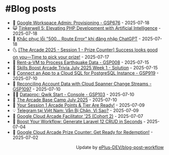 # #Blog posts
<!-- BLOG-POST-LIST:START -->
- 🧰 [Google Workspace Admin: Provisioning - GSP676](https://eplus.dev/google-workspace-admin-provisioning-gsp676) - 2025-07-18
- 😺 [Tinkerwell 5: Elevating PHP Development with Artificial Intelligence](https://eplus.dev/tinkerwell-5-elevating-php-development-with-artificial-intelligence) - 2025-07-18
- 🗽 [Khắc phục lỗi &quot;500... Route Error&quot; khi đăng nhập ChatGPT](https://eplus.dev/khac-phuc-loi-500-route-error-khi-dang-nhap-chatgpt) - 2025-07-18
- 🌜 [[The Arcade 2025 - Session 1 - Prize Counter] Success looks good on you—Time to pick your prize!](https://eplus.dev/the-arcade-2025-session-1-prize-counter-success-looks-good-on-youtime-to-pick-your-prize) - 2025-07-17
- 📝 [Rent-a-VM to Process Earthquake Data - GSP008](https://eplus.dev/rent-a-vm-to-process-earthquake-data-gsp008) - 2025-07-15
- 🚀 [Skills Boost Arcade Trivia July 2025 Week 1 - Solution](https://eplus.dev/skills-boost-arcade-trivia-july-2025-week-1-solution) - 2025-07-15
- 💼 [Connect an App to a Cloud SQL for PostgreSQL Instance - GSP919](https://eplus.dev/connect-an-app-to-a-cloud-sql-for-postgresql-instance-gsp919) - 2025-07-10
- 🦣 [Reconciling Account Data with Cloud Spanner Change Streams - GSP1097](https://eplus.dev/reconciling-account-data-with-cloud-spanner-change-streams-gsp1097) - 2025-07-10
- 👨‍🏫 [Dataproc: Qwik Start - Console - GSP103](https://eplus.dev/dataproc-qwik-start-console-gsp103) - 2025-07-10
- 🔭 [The Arcade Base Camp July 2025](https://eplus.dev/the-arcade-base-camp-july-2025) - 2025-07-10
- 🤡 [Your Session 1 Arcade Points &amp; Tier Are Ready!](https://eplus.dev/your-session-1-arcade-points-and-tier-are-ready) - 2025-07-09
- 💡 [Telegram tại Việt Nam: Vẫn Bị Chặn, Vì Sao?](https://eplus.dev/telegram-tai-viet-nam-van-bi-chan-vi-sao) - 2025-07-09
- 🦣 [Google Cloud Arcade Facilitator &#39;25 &lpar;Cohort 2&rpar;](https://eplus.dev/google-cloud-arcade-facilitator-25-cohort-2) - 2025-07-07
- 💪 [Boost Your Workflow: Generate Laravel 12 CRUD in Seconds](https://eplus.dev/boost-your-workflow-generate-laravel-12-crud-in-seconds) - 2025-07-04
- 🤡 [Google Cloud Arcade Prize Counter: Get Ready for Redemption!](https://eplus.dev/google-cloud-arcade-prize-counter-get-ready-for-redemption) - 2025-07-02<!-- BLOG-POST-LIST:END -->
<div align="right">
  Update by <a target="_blank"
    href="https://github.com/ePlus-DEV/blog-post-workflow">ePlus-DEV/blog-post-workflow</a>
</div>
